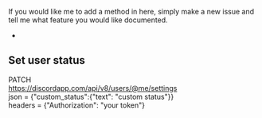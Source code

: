 If you would like me to add a method in here, simply make a new issue and tell me what feature you would like documented.

-
Set user status
-
PATCH<br />
https://discordapp.com/api/v8/users/@me/settings<br />
json = {"custom_status":{"text": "custom status"}}<br />
headers = {"Authorization": "your token"}<br />
